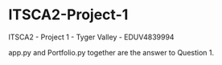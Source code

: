 # ITSCA2-Project-1
ITSCA2 - Project 1 - Tyger Valley - EDUV4839994

app.py and Portfolio.py together are the answer to Question 1.
